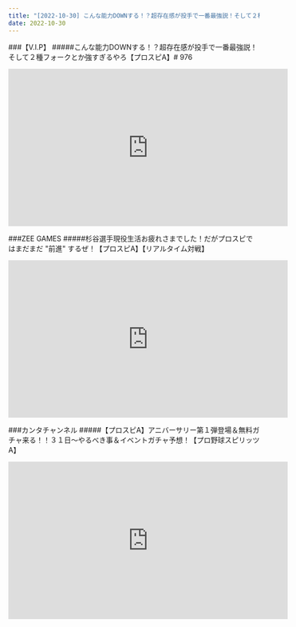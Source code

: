 ```yaml
---
title: "[2022-10-30] こんな能力DOWNする！？超存在感が投手で一番最強説！そして２種フォークとか強すぎるやろ【プロスピA】# 976 他"
date: 2022-10-30
---
```

###【V.I.P】
#####こんな能力DOWNする！？超存在感が投手で一番最強説！そして２種フォークとか強すぎるやろ【プロスピA】# 976
<iframe width="560" height="315" src="https://www.youtube.com/embed/e3bY1weTgVw" frameborder="0" allow="accelerometer; autoplay; clipboard-write; encrypted-media; gyroscope; picture-in-picture" allowfullscreen></iframe>

###ZEE GAMES
#####杉谷選手現役生活お疲れさまでした！だがプロスピではまだまだ &quot;前進&quot; するぜ！【プロスピA】【リアルタイム対戦】
<iframe width="560" height="315" src="https://www.youtube.com/embed/BLGnwD8OvBY" frameborder="0" allow="accelerometer; autoplay; clipboard-write; encrypted-media; gyroscope; picture-in-picture" allowfullscreen></iframe>

###カンタチャンネル
#####【プロスピA】アニバーサリー第１弾登場＆無料ガチャ来る！！３１日～やるべき事＆イベントガチャ予想！【プロ野球スピリッツA】
<iframe width="560" height="315" src="https://www.youtube.com/embed/v8mR98m4gr4" frameborder="0" allow="accelerometer; autoplay; clipboard-write; encrypted-media; gyroscope; picture-in-picture" allowfullscreen></iframe>

